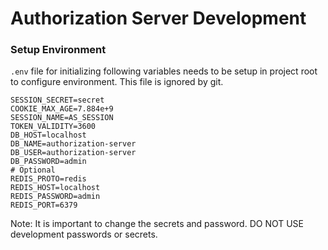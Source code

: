 # Authorization Server Development

### Setup Environment

`.env` file for initializing following variables needs to be setup in project root to configure environment. This file is ignored by git.

```shell
SESSION_SECRET=secret
COOKIE_MAX_AGE=7.884e+9
SESSION_NAME=AS_SESSION
TOKEN_VALIDITY=3600
DB_HOST=localhost
DB_NAME=authorization-server
DB_USER=authorization-server
DB_PASSWORD=admin
# Optional
REDIS_PROTO=redis
REDIS_HOST=localhost
REDIS_PASSWORD=admin
REDIS_PORT=6379
```

Note: It is important to change the secrets and password. DO NOT USE development passwords or secrets.
